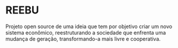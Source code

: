 # REEBU
Projeto open source de uma ideia que tem por objetivo criar um novo sistema econômico, reestruturando a sociedade que enfrenta uma mudança de geração, transformando-a mais livre e cooperativa.
